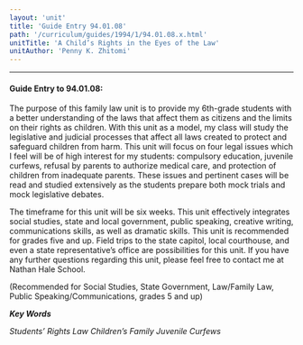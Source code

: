 ```yaml
---
layout: 'unit'
title: 'Guide Entry 94.01.08'
path: '/curriculum/guides/1994/1/94.01.08.x.html'
unitTitle: 'A Child’s Rights in the Eyes of the Law'
unitAuthor: 'Penny K. Zhitomi'
---
```


<body>
<hr/>
 <h4>
  Guide Entry to 94.01.08:
 </h4>
 The purpose of this family law unit is to provide my 6th-grade students with a better understanding of the laws that affect them as citizens and the limits on their rights as children. With this unit as a model, my class will study the legislative and judicial processes that affect all laws created to protect and safeguard children from harm. This unit will focus on four legal issues which I feel will be of high interest for my students: compulsory education, juvenile curfews, refusal by parents to authorize medical care, and protection of children from inadequate parents. These issues and pertinent cases will be read and studied extensively as the students prepare both mock trials and mock legislative debates.
 <p>
  The timeframe for this unit will be six weeks. This unit effectively integrates social studies, state and local government, public speaking, creative writing, communications skills, as well as dramatic skills. This unit is recommended for grades five and up. Field trips to the state capitol, local courthouse, and even a state representative’s office are possibilities for this unit. If you have any further questions regarding this unit, please feel free to contact me at Nathan Hale School.
 </p>
 <p>
  (Recommended for Social Studies, State Government, Law/Family Law, Public Speaking/Communications, grades 5 and up)
 </p>
<p>
  <b>
   <i>
    Key Words
   </i>
  </b>
  <br/>
 </p>
 <p>
  <i>
   Students’ Rights Law Children’s Family Juvenile Curfews
  </i>
 </p>

</body>
